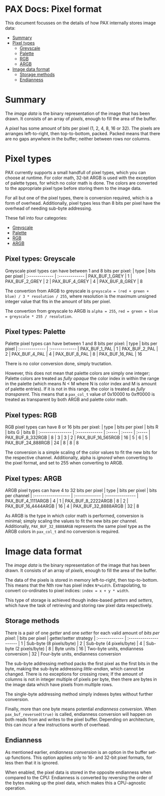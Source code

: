 # PAX Docs: Pixel format

This document focusses on the details of how PAX internally stores image data:
- [Summary](#summary)
- [Pixel types](#pixel-types)
  - [Greyscale](#pixel-types-greyscale)
  - [Palette](#pixel-types-palette)
  - [RGB](#pixel-types-rgb)
  - [ARGB](#pixel-types-argb)
- [Image data format](#image-data-format)
  - [Storage methods](#storage-methods)
  - [Endianness](#endianness)



# Summary

The *image data* is the binary representation of the image that has been drawn.
It consists of an array of *pixels*, enough to fill the area of the buffer.

A *pixel* has some amount of bits per pixel (1, 2, 4, 8, 16 or 32).
The pixels are arranges left-to-right, then top-to-bottom, packed.
Packed means that there are no gaps anywhere in the buffer; neither between rows nor columns.



# Pixel types

PAX currently supports a small handfull of pixel types, which you can choose at runtime.
For color math, 32-bit ARGB is used with the exception of palette types, for which no color math is done.
The colors are converted to the appropriate pixel type before storing them to the image data.

For all but one of the pixel types, there is conversion required, which is a form of overhead.
Additionally, pixel types less than 8 bits per pixel have the overhead of needing sub-byte addressing.

These fall into four categories:
- [Greyscale](#pixel-types-greyscale)
- [Palette](#pixel-types-palette)
- [RGB](#pixel-types-rgb)
- [ARGB](#pixel-types-argb)


## Pixel types: Greyscale

Greyscale pixel types can have between 1 and 8 bits per pixel:
| type           | bits per pixel
| :------------- | :-------------
| PAX_BUF_1_GREY | 1
| PAX_BUF_2_GREY | 2
| PAX_BUF_4_GREY | 4
| PAX_BUF_8_GREY | 8

The convertion from ARGB to greyscale is `greyscale = (red + green + blue) / 3 * resolution / 255`,
where resolution is the maximum unsigned integer value that fits in the amount of bits per pixel.

The convertion from greyscale to ARGB is `alpha = 255`, `red = green = blue = greyscale * 255 / resolution`.


## Pixel types: Palette

Palette pixel types can have between 1 and 8 bits per pixel:
| type           | bits per pixel
| :------------- | :-------------
| PAX_BUF_1_PAL  | 1
| PAX_BUF_2_PAL  | 2
| PAX_BUF_4_PAL  | 4
| PAX_BUF_8_PAL  | 8
| PAX_BUF_16_PAL | 16

There is no color conversion done, simply tructation.

However, this does not mean that palette colors are simply one integer;
Palette colors are treated as *fully opaque* the color index in within the range in the palette (which means N < M where N is color index and M is amount of palette entries). If it is not in this range, the color is treated as *fully transparent*. This means that a `pax_col_t` value of 0x10000 to 0xff0000 is treated as transparent by both ARGB and palette color math.

## Pixel types: RGB

RGB pixel types can have 8 or 16 bits per pixel:
| type              | bits per pixel | bits R | bits G | bits B
| :---------------- | :------------- | :----- | :----- | :-----
| PAX_BUF_8_332RGB  | 8              | 3      | 3      | 2
| PAX_BUF_16_565RGB | 16             | 5      | 6      | 5
| PAX_BUF_24_888RGB | 24             | 8      | 8      | 8

The conversion is a simple scaling of the color values to fit the new bits for the respective channel.
Additionally, alpha is *ignored* when converting to the pixel format, and set to 255 when converting to ARGB.

## Pixel types: ARGB

ARGB pixel types can have 4 to 32 bits per pixel
| type                | bits per pixel | bits per channel
| :------------------ | :------------- | :---------------
| PAX_BUF_4_1111ARGB  | 4              | 1
| PAX_BUF_8_2222ARGB  | 8              | 2
| PAX_BUF_16_4444ARGB | 16             | 4
| PAX_BUF_32_8888ARGB | 32             | 8

As ARGB is the type in which color math is performed, conversion is minimal; simply scaling the values to fit the new bits per channel.
Additionally, `PAX_BUF_32_8888ARGB` represents the same pixel type as the ARGB colors in `pax_col_t` and no conversion is required.



# Image data format

The *image data* is the binary representation of the image that has been drawn.
It consists of an array of *pixels*, enough to fill the area of the buffer.

The data of the pixels is stored in memory left-to-right, then top-to-bottom.
This means that the Nth row has pixel index `N*width`.
Extrapolating, to convert co-ordinates to pixel indices: `index = x + y * width`.

This type of storage is achieved though index-based *getters* and *setters*,
which have the task of retrieving and storing raw pixel data respectively.


## Storage methods

There is a pair of one *getter* and one *setter* for each valid amount of *bits per pixel*:
| bits per pixel | getter/setter strategy
| :------------- | :---------------------
| 1              | Sub-byte (8 pixels/byte)
| 2              | Sub-byte (4 pixels/byte)
| 4              | Sub-byte (2 pixels/byte)
| 8              | Byte units
| 16             | Two-byte units, endianness conversion
| 32             | Four-byte units, endianness conversion

The sub-byte addressing method packs the first pixel as the first bits in the byte,
making the sub-byte addressing *little-endian*, which cannot be changed.
There is no exceptions for crossing rows; If the amount of columns is not in integer multiple of pixels per byte, then there are bytes in the image data which have pixels from multiple rows.

The single-byte addressing method simply indexes bytes without further conversion.

Finally, more than one byte means potential *endianness conversion*.
When `pax_buf_reversed(true)` is called,
endianness conversion will happen on both reads from and writes to the pixel buffer.
Depending on architecture, this can incur a few instructions worth of overhead.


## Endianness

As mentioned earlier, *endianness conversion* is an option in the buffer set-up functions.
This option applies only to 16- and 32-bit pixel formats, for less then that it is ignored.

When enabled, the pixel data is stored in the opposite endianness when compared to the CPU:
Endianness is converted by reversing the order of the bytes making up the pixel data, which makes this a CPU-agnostic operation.

